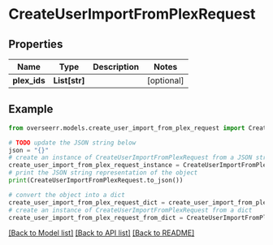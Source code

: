# CreateUserImportFromPlexRequest


## Properties

Name | Type | Description | Notes
------------ | ------------- | ------------- | -------------
**plex_ids** | **List[str]** |  | [optional] 

## Example

```python
from overseerr.models.create_user_import_from_plex_request import CreateUserImportFromPlexRequest

# TODO update the JSON string below
json = "{}"
# create an instance of CreateUserImportFromPlexRequest from a JSON string
create_user_import_from_plex_request_instance = CreateUserImportFromPlexRequest.from_json(json)
# print the JSON string representation of the object
print(CreateUserImportFromPlexRequest.to_json())

# convert the object into a dict
create_user_import_from_plex_request_dict = create_user_import_from_plex_request_instance.to_dict()
# create an instance of CreateUserImportFromPlexRequest from a dict
create_user_import_from_plex_request_from_dict = CreateUserImportFromPlexRequest.from_dict(create_user_import_from_plex_request_dict)
```
[[Back to Model list]](../README.md#documentation-for-models) [[Back to API list]](../README.md#documentation-for-api-endpoints) [[Back to README]](../README.md)



